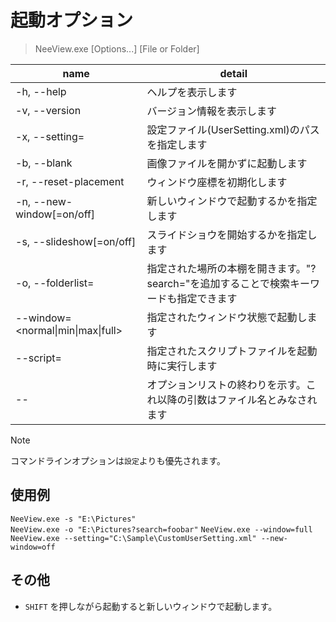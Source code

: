 # 起動オプション

> NeeView.exe [Options...] [File or Folder]

|name|detail
|----|------
|-h, --help | ヘルプを表示します
|-v, --version | バージョン情報を表示します
|-x, --setting=<string> | 設定ファイル(UserSetting.xml)のパスを指定します
|-b, --blank | 画像ファイルを開かずに起動します
|-r, --reset-placement | ウィンドウ座標を初期化します
|-n, --new-window[=on/off] | 新しいウィンドウで起動するかを指定します
|-s, --slideshow[=on/off] | スライドショウを開始するかを指定します
|-o, --folderlist=<string> | 指定された場所の本棚を開きます。"?search="を追加することで検索キーワードも指定できます
|--window=<normal\|min\|max\|full> | 指定されたウィンドウ状態で起動します
|--script=<string> | 指定されたスクリプトファイルを起動時に実行します
|-- | オプションリストの終わりを示す。これ以降の引数はファイル名とみなされます

> [!NOTE]  
> コマンドラインオプションは`設定`よりも優先されます。

## 使用例

`NeeView.exe -s "E:\Pictures"`  
`NeeView.exe -o "E:\Pictures?search=foobar"`
`NeeView.exe --window=full`  
`NeeView.exe --setting="C:\Sample\CustomUserSetting.xml" --new-window=off`

## その他

* `SHIFT` を押しながら起動すると新しいウィンドウで起動します。

